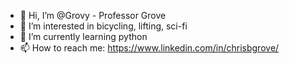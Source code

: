- 👋 Hi, I’m @Grovy - Professor Grove
- 👀 I’m interested in bicycling, lifting, sci-fi
- 🌱 I’m currently learning python
- 📫 How to reach me: https://www.linkedin.com/in/chrisbgrove/

<!---
Grovy/Grovy is a ✨ special ✨ repository because its `README.md` (this file) appears on your GitHub profile.
You can click the Preview link to take a look at your changes.
--->

